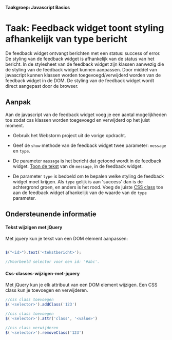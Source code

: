 **Taakgroep: Javascript Basics**

# Taak: Feedback widget toont styling afhankelijk van type bericht

De feedback widget ontvangt berichten met een status: success of error. De styling van de feedback widget is afhankelijk van de status van het bericht. In de stylesheet van de feedback widget zijn klassen aanwezig die de styling van de feedback widget kunnen aanpassen. Door middel van javascript kunnen klassen worden toegevoegd/verwijderd worden van de feedback widget in de DOM. De styling van de feedback widget wordt direct aangepast door de browser.

## Aanpak

Aan de javascript van de feedback widget voeg je een aantal mogelijkheden toe zodat css klassen worden toegevoegd en verwijderd op het juist moment.

-   Gebruik het Webstorm project uit de vorige opdracht.
    
-   Geef de `show` methode van de feedback widget twee parameter: `message` en `type`.
    
-   De parameter `message` is het bericht dat getoond wordt in de feedback widget. [Toon de tekst](#tekst-wijzigen-met-jquery) van de `message`, in de feedback widget.
    
-   De parameter `type` is bedoeld om te bepalen welke styling de feedback widget moet krijgen. Als `type` gelijk is aan 'success' dan is de achtergrond groen, en anders is het rood. Voeg de juiste [CSS class](#css-classes-wijzigen-met-jquery) toe aan de feedback widget afhankelijk van de waarde van de `type` parameter.
    

## Ondersteunende informatie

#### Tekst wijzigen met jQuery

Met jquery kun je tekst van een DOM element aanpassen:

```javascript

$("<id>").text('<tekstbericht>');

//Voorbeeld selector voor een id: '#abc'.
```

#### Css-classes-wijzigen-met-jquery

Met jQuery kun je elk attribuut van een DOM element wijzigen. Een CSS class kun je toevoegen en verwijderen.

```javascript
//css class toevoegen
$('<selector>').addClass('123')
```

```javascript
//css class toevoegen
$('<selector>').attr('class', '<value>')
```

```javascript
//css class verwijderen
$('<selector>').removeClass('123')
```